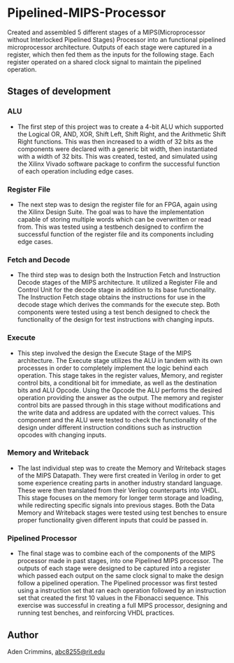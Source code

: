 # Pipelined-MIPS-Processor
Created and assembled 5 different stages of a MIPS(Microprocessor without Interlocked Pipelined Stages) Processor into an functional pipelined microprocessor architecture. Outputs of each stage were captured in a register, which then fed them as the inputs for the following stage. Each register operated on a shared clock signal to maintain the pipelined operation.

## Stages of development
### ALU
 - The first step of this project was to create a 4-bit ALU which supported the Logical OR, AND, XOR, Shift Left, Shift Right, and the Arithmetic Shift Right functions. This was then increased to a width of 32 bits as the components were declared with a generic bit width, then instantiated with a width of 32 bits. This was created, tested, and simulated using the Xilinx Vivado software package to confirm the successful function of each operation including edge cases.
 
### Register File
 - The next step was to design the register file for an FPGA, again using the Xilinx Design Suite. The goal was to have the implementation capable of storing multiple words which can be overwritten or read from. This was tested using a testbench designed to confirm the successful function of the register file and its components including edge cases. 

### Fetch and Decode
 - The third step was to design both the Instruction Fetch and Instruction Decode stages of the MIPS architecture. It utilized a Register File and Control Unit for the decode stage in addition to its base functionality. The Instruction Fetch stage obtains the instructions for use in the decode stage which derives the commands for the execute step. Both components were tested using a test bench designed to check the functionality of the design for test instructions with changing inputs. 

### Execute
 - This step involved the design the Execute Stage of the MIPS architecture. The Execute stage utilizes the ALU in tandem with its own processes in order to completely implement the logic behind each operation. This stage takes in the register values, Memory, and register control bits, a conditional bit for immediate, as well as the destination bits and ALU Opcode. Using the Opcode the ALU performs the desired operation providing the answer as the output. The memory and register control bits are passed through in this stage without modifications and the write data and address are updated with the correct values. This component and the ALU were tested to check the functionality of the design under different instruction conditions such as instruction opcodes with changing inputs.

### Memory and Writeback
 - The last individual step was to create the Memory and Writeback stages of the MIPS Datapath. They were first created in Verilog in order to get some experience creating parts in another industry standard language. These were then translated from their Verilog counterparts into VHDL. This stage focuses on the memory for longer term storage and loading, while redirecting specific signals into previous stages. Both the Data Memory and Writeback stages were tested using test benches to ensure proper functionality given different inputs that could be passed in.

### Pipelined Processor
 - The final stage was to combine each of the components of the MIPS processor made in past stages, into one Pipelined MIPS processor. The outputs of each stage were designed to be captured into a register which passed each output on the same clock signal to make the design follow a pipelined operation. The Pipelined processor was first tested using a instruction set that ran each operation followed by an instruction set that created the first 10 values in the Fibonacci sequence. This exercise was successful in creating a full MIPS processor, designing and running test benches, and reinforcing VHDL practices.

## Author
Aden Crimmins, abc8255@rit.edu
